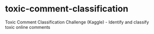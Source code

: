 # toxic-comment-classification
Toxic Comment Classification Challenge (Kaggle) - Identify and classify toxic online comments
